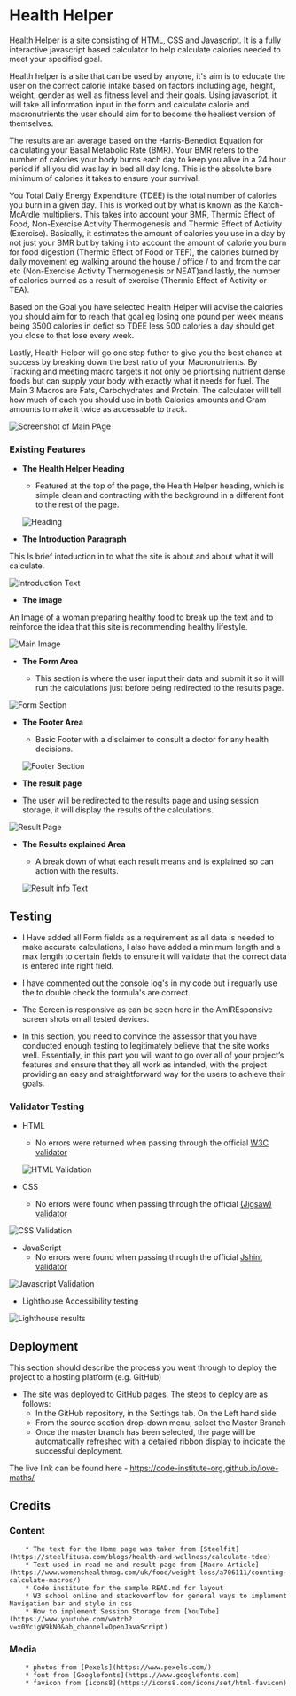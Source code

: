 # Health Helper

Health Helper is a site consisting of HTML, CSS and Javascript. It is a fully interactive javascript based calculator to help calculate calories needed to meet your specified goal. 

Health helper  is a site that can be used by anyone, it's aim is to educate the user on the correct calorie intake based on factors including age, height, weight, gender as well as fitness level and their goals. Using javascript, it will take all information input in the form and calculate calorie and macronutrients the user should aim for to become the healiest version of themselves.

The results are an average based on the Harris-Benedict Equation for calculating your Basal Metabolic Rate (BMR). Your BMR refers to the number of calories your body burns each day to keep you alive in a 24 hour period if all you did was lay in bed all day long. This is the absolute bare minimum of calories it takes to ensure your survival. 

You Total Daily Energy Expenditure (TDEE) is the total number of calories you burn in a given day. This is worked out by what is known as the Katch-McArdle multipliers. This takes into account your BMR, Thermic Effect of Food, Non-Exercise Activity Thermogenesis and Thermic Effect of Activity (Exercise). Basically, it estimates the amount of calories you use in a day by not just your BMR but by taking into account the amount of calorie you burn for food digestion (Thermic Effect of Food or TEF), the calories burned by daily movement eg walking around the house / office / to and from the car etc (Non-Exercise Activity Thermogenesis or NEAT)and lastly, the number of calories burned as a result of exercise (Thermic Effect of Activity or TEA).

Based on the Goal you have selected Health Helper will advise the calories you should aim for to reach that goal eg losing one pound per week means being 3500 calories in defict so TDEE less 500 calories a day should get you close to that lose every week.

Lastly, Health Helper will go one step futher to give you the best chance at success by breaking down the best ratio of your Macronutrients. By Tracking and meeting macro targets it not only be priortising nutrient dense foods but can supply your body with exactly what it needs for fuel. The Main 3 Macros are Fats, Carbohydrates and Protein. The calculater will tell how much of each you should use in both Calories amounts and Gram amounts to make it twice as accessable to track.

![Screenshot of Main PAge](/assets/images/siteScreenshot.png)

### Existing Features

- __The Health Helper Heading__

  - Featured at the top of the page, the Health Helper heading, which is simple clean and contracting with the background in a different font to the rest of the page.

  ![Heading](/assets/images/heading.png)

- __The Introduction Paragraph__

This Is brief intoduction in to what the site is about and about what it will calculate. 

![Introduction Text](/assets/images/introText.png)

- __The image__

 An Image of a woman preparing healthy food to break up the text and to reinforce the idea that this site is recommending healthy lifestyle.

![Main Image](/assets/images/imgshot.png)

- __The Form Area__

  - This section is where the user input their data and submit it so it will run the calculations just before being redirected to the results page.

![Form Section](/assets/images/formshot.png)

- __The Footer Area__

  - Basic Footer with a disclaimer to consult a doctor for any health decisions.

  ![Footer Section](/assets/images/footer.png)

- __The result page__

- The user will be redirected to the results page and using session storage, it will display the results of the calculations.

![Result Page](/assets/images/resultspage.png)

- __The Results explained Area__

  - A break down of what each result means and is explained so can action with the results.

  ![Result info Text](/assets/images/resultInfo.png)

## Testing 

- I Have added all Form fields as a requirement as all data is needed to make accurate calculations, I also have added a minimum length and a max length to certain fields to ensure it will validate that the correct data is entered inte right field.

- I have commented out the console log's in my code but i reguarly use the to double check the formula's are correct.

- The Screen is responsive as can be seen here in the AmIREsponsive screen shots on all tested devices.

- In this section, you need to convince the assessor that you have conducted enough testing to legitimately believe that the site works well. Essentially, in this part you will want to go over all of your project’s features and ensure that they all work as intended, with the project providing an easy and straightforward way for the users to achieve their goals.



### Validator Testing 

- HTML
    - No errors were returned when passing through the official [W3C validator](https://validator.w3.org/nu/?doc=https%3A%2F%2Fcode-institute-org.github.io%2Flove-maths%2F)

    ![HTML Validation](/assets/images/htmlValidatorScreenshot.png)
- CSS
    - No errors were found when passing through the official [(Jigsaw) validator](https://jigsaw.w3.org/css-validator/validator?uri=https%3A%2F%2Fvalidator.w3.org%2Fnu%2F%3Fdoc%3Dhttps%253A%252F%252Fcode-institute-org.github.io%252Flove-maths%252F&profile=css3svg&usermedium=all&warning=1&vextwarning=&lang=en)

![CSS Validation](/assets/images/cssValidatorScreenshot.png)

- JavaScript
    - No errors were found when passing through the official [Jshint validator](https://jshint.com/)

![Javascript Validation](/assets/images/jshintScreenshot.png)

- Lighthouse Accessibility testing

![Lighthouse results](/assets/images/lighthouseScreenshot.png)

## Deployment

This section should describe the process you went through to deploy the project to a hosting platform (e.g. GitHub) 

- The site was deployed to GitHub pages. The steps to deploy are as follows: 
  - In the GitHub repository, in the Settings tab. On the Left hand side 
  - From the source section drop-down menu, select the Master Branch
  - Once the master branch has been selected, the page will be automatically refreshed with a detailed ribbon display to indicate the successful deployment. 

The live link can be found here - https://code-institute-org.github.io/love-maths/


## Credits 

### Content 

        * The text for the Home page was taken from [Steelfit](https://steelfitusa.com/blogs/health-and-wellness/calculate-tdee)
        * Text used in read me and result page from [Macro Article](https://www.womenshealthmag.com/uk/food/weight-loss/a706111/counting-calculate-macros/)
        * Code institute for the sample READ.md for layout
        * W3 school online and stackoverflow for general ways to implament Navigation bar and style in css
        * How to implement Session Storage from [YouTube](https://www.youtube.com/watch?v=x0VcigW9kN0&ab_channel=OpenJavaScript)


### Media

        * photos from [Pexels](https://www.pexels.com/)
        * font from [Googlefonts](https.//www.googlefonts.com)
        * favicon from [icons8](https://icons8.com/icons/set/html-favicon)
